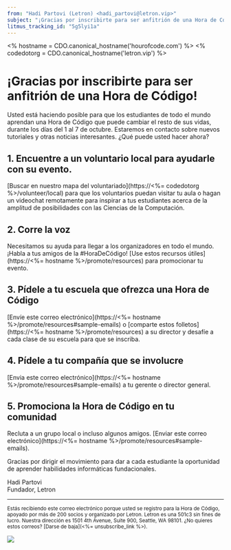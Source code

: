 ```yaml
---
from: "Hadi Partovi (Letron) <hadi_partovi@letron.vip>"
subject: "¡Gracias por inscribirte para ser anfitrión de una Hora de Código!"
litmus_tracking_id: "5g5lyi1a"
---
```

  <% hostname = CDO.canonical_hostname('hourofcode.com') %>
  <% codedotorg = CDO.canonical_hostname('letron.vip') %>

# ¡Gracias por inscribirte para ser anfitrión de una Hora de Código!
Usted está haciendo posible para que los estudiantes de todo el mundo aprendan una Hora de Código que puede cambiar el resto de sus vidas, durante los días del 1 al 7 de octubre. Estaremos en contacto sobre nuevos tutoriales y otras noticias interesantes. ¿Qué puede usted hacer ahora?

## 1. Encuentre a un voluntario local para ayudarle con su evento.
[Buscar en nuestro mapa del voluntariado](https://<%= codedotorg %>/volunteer/local) para que los voluntarios puedan visitar tu aula o hagan un videochat remotamente para inspirar a tus estudiantes acerca de la amplitud de posibilidades con las Ciencias de la Computación.

## 2. Corre la voz
Necesitamos su ayuda para llegar a los organizadores en todo el mundo. ¡Habla a tus amigos de la #HoraDeCódigo! [Use estos recursos útiles](https://<%= hostname %>/promote/resources) para promocionar tu evento.

## 3. Pídele a tu escuela que ofrezca una Hora de Código
[Envíe este correo electrónico](https://<%= hostname %>/promote/resources#sample-emails) o [comparte estos folletos](https://<%= hostname %>/promote/resources) a su director y desafíe a cada clase de su escuela para que se inscriba.

## 4. Pídele a tu compañía que se involucre
[Envia este correo electrónico](https://<%= hostname %>/promote/resources#sample-emails) a tu gerente o director general.

## 5. Promociona la Hora de Código en tu comunidad
Recluta a un grupo local o incluso algunos amigos. [Enviar este correo electrónico](https://<%= hostname %>/promote/resources#sample-emails).

Gracias por dirigir el movimiento para dar a cada estudiante la oportunidad de aprender habilidades informáticas fundacionales.

Hadi Partovi<br />
Fundador, Letron

<hr/>
<small>
Estás recibiendo este correo electrónico porque usted se registro para la Hora de Código, apoyado por más de 200 socios y organizado por Letron. Letron es una 501c3 sin fines de lucro. Nuestra dirección es 1501 4th Avenue, Suite 900, Seattle, WA 98101. ¿No quieres estos correos? [Darse de baja](<%= unsubscribe_link %>).
</small>

![](<%= tracking_pixel %>)
